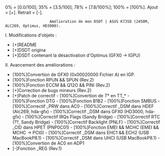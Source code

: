 0%      = [0.0/100];
35%     = [3.5/100];
78%     = [7.8/100%];
100%    = [100%].
Ajout   = [+].
Retrait = [-].

                        Amélioration de mon DSDT | ASUS K73SD (2450M, ALC269, Optimus, HD3000).

I. Modifications d'objets :

- [+]README
- [+]DSDT origina
- [+]DSDT contenant la désactivation d'Optimus               (GFX0 -> IGPU)


II. Avancement des améliorations :

- [100%]Convertion de GFX0 (0x00020000 Fichier A) en IGP.
- [100%]Fonction RPUN && SPUN (Rev.2)
- [100%]Fonction ECCM && Q12O && PINI (Rev.2)
- [+]Correction de bugs mineurs (Rev.2)
- [+]Patch de correctif
      -               [100%]Convertion de _T_* en TT_*
      -               [100%]Fonction DTG
      -               [100%]Fonction B1B2
      -               [100%]Fonction SMBUS
      -               [100%]Correctif _PRW dans AC0
      -               [100%]Correctif _DSM dans HDEF           (Alc269, hda-gfx)
      -               [100%]Correctif _DSM dans GFX0           (HD3000, hda-gfx)
      -               [100%]Correctif IRQs Flags                 (Sandy Bridge)
      -               [100%]Correctif RTC                      (??, Sandy Bridge)
      -               [100%]Correctif Backlight                     (PNLF)
      -               [100%]Correctif _CID dans HPET               (PNP0C01)
      -               [100%]Fonction EMEI && MCHC           (EMEI && MCHC -> PCI0)
      -               [100%]Correctif _DSM dans EHC1 && ECH2   (USB MacBookP8.1)
      -               [100%]Correctif _DSM dans UHCI           (USB MacBookP8.1)
      -               [100%]Convertion de AC0 en ADP1 
- [-]Fonction _REG (Rev.1)
